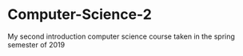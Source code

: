 # Computer-Science-2
My second introduction computer science course taken in the spring semester of 2019
